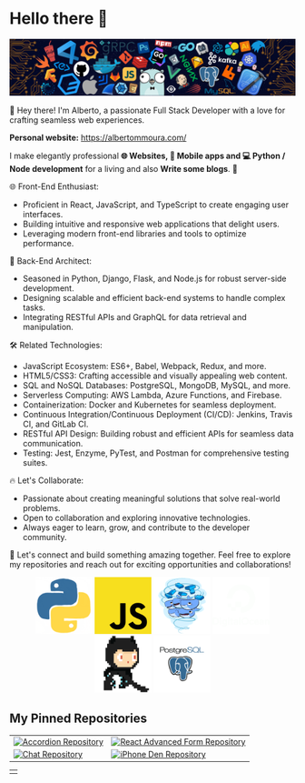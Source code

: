 # Hello there 👋

![](./MMnemonic/MMnemonic/icons/header_.png)

👋 Hey there! I'm Alberto, a passionate Full Stack Developer with a love for crafting seamless web experiences.

**Personal website:** https://albertommoura.com/

I make elegantly professional **🌐 Websites, 📱 Mobile apps and 💻 Python / Node development** for a living and also **Write some blogs**. 🌈  

🌐 Front-End Enthusiast:
- Proficient in React, JavaScript, and TypeScript to create engaging user interfaces.
- Building intuitive and responsive web applications that delight users.
- Leveraging modern front-end libraries and tools to optimize performance.

💼 Back-End Architect:
- Seasoned in Python, Django, Flask, and Node.js for robust server-side development.
- Designing scalable and efficient back-end systems to handle complex tasks.
- Integrating RESTful APIs and GraphQL for data retrieval and manipulation.

🛠️ Related Technologies:
- JavaScript Ecosystem: ES6+, Babel, Webpack, Redux, and more.
- HTML5/CSS3: Crafting accessible and visually appealing web content.
- SQL and NoSQL Databases: PostgreSQL, MongoDB, MySQL, and more.
- Serverless Computing: AWS Lambda, Azure Functions, and Firebase.
- Containerization: Docker and Kubernetes for seamless deployment.
- Continuous Integration/Continuous Deployment (CI/CD): Jenkins, Travis CI, and GitLab CI.
- RESTful API Design: Building robust and efficient APIs for seamless data communication.
- Testing: Jest, Enzyme, PyTest, and Postman for comprehensive testing suites.

🔥 Let's Collaborate:
- Passionate about creating meaningful solutions that solve real-world problems.
- Open to collaboration and exploring innovative technologies.
- Always eager to learn, grow, and contribute to the developer community.

🌟 Let's connect and build something amazing together. Feel free to explore my repositories and reach out for exciting opportunities and collaborations!

<p align="center">
<img src="https://github.com/MMnemonic/MMnemonic/blob/main/icons/giphy.gif" height="100" width="100"/>

<img src="https://github.com/MMnemonic/MMnemonic/blob/main/icons/js.png" height="100" width="100"/>

<img src="https://github.com/MMnemonic/MMnemonic/blob/main/icons/docker.gif" height="100" width="100"/>

<img src="https://github.com/MMnemonic/MMnemonic/blob/main/icons/do.gif" height="100" width="100"/>

<img src="https://github.com/MMnemonic/MMnemonic/blob/main/icons/github.gif" height="100" width="100"/>

<img src="https://github.com/MMnemonic/MMnemonic/blob/main/icons/postgresql.gif" height="100" width="100"/>
</p>


## My Pinned Repositories

<table>
  <tr>
    <td>
      <a href="https://github.com/MMnemonic/accordion">
        <img src="https://github-readme-stats.vercel.app/api/pin/?username=MMnemonic&repo=accordion&bg_color=00000000" alt="Accordion Repository">
      </a>
    </td>
    <td>
      <a href="https://github.com/MMnemonic/react-advanced-form">
        <img src="https://github-readme-stats.vercel.app/api/pin/?username=MMnemonic&repo=react-advanced-form&bg_color=00000000" alt="React Advanced Form Repository">
      </a>
    </td>
  </tr>
  <tr>
    <td>
      <a href="https://github.com/MMnemonic/chat">
        <img src="https://github-readme-stats.vercel.app/api/pin/?username=MMnemonic&repo=chat&bg_color=00000000" alt="Chat Repository">
      </a>
    </td>
    <td>
      <a href="https://github.com/MMnemonic/iphone_den">
        <img src="https://github-readme-stats.vercel.app/api/pin/?username=MMnemonic&repo=iphone_den&bg_color=00000000" alt="iPhone Den Repository">
      </a>
    </td>
  </tr>
</table>

<!-- Section 1 -->
<table>
<tr>
<td>


